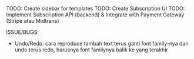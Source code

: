TODO: Create sidebar for templates
TODO: Create Subscription UI
TODO: Implement Subscription API (backend) & Integrate with Payment Gateway (Stripe atau Midtrans)

ISSUE/BUGS:

- Undo/Redo: cara reproduce tambah text terus ganti font family-nya dan undo terus redo, harusnya font familynya balik ke yang terakhir

